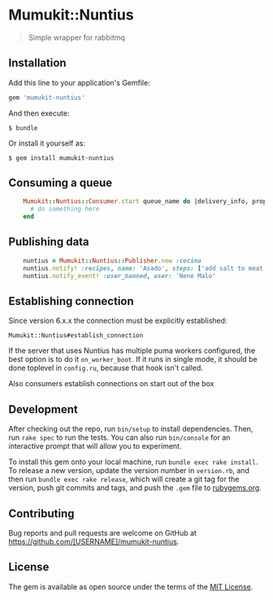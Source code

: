 # Mumukit::Nuntius

> Simple wrapper for rabbitmq

## Installation

Add this line to your application's Gemfile:

```ruby
gem 'mumukit-nuntius'
```

And then execute:

    $ bundle

Or install it yourself as:

    $ gem install mumukit-nuntius

## Consuming a queue

```ruby
    Mumukit::Nuntius::Consumer.start queue_name do |delivery_info, properties, body|
      # do something here
    end

```

## Publishing data

```ruby
    nuntius = Mumukit::Nuntius::Publisher.new :cocina
    nuntius.notify! :recipes, name: 'Asado', steps: ['add salt to meat', 'more steps']
    nuntius.notify_event! :user_banned, user: 'Nene Malo'
```

## Establishing connection

Since version 6.x.x the connection must be explicitly established:

`Mumukit::Nuntius#establish_connection`

If the server that uses Nuntius has multiple puma workers configured, the best option is to do it `on_worker_boot`.
If it runs in single mode, it should be done toplevel in `config.ru`, because that hook isn't called.

Also consumers establish connections on start out of the box

## Development

After checking out the repo, run `bin/setup` to install dependencies. Then, run `rake spec` to run the tests. You can also run `bin/console` for an interactive prompt that will allow you to experiment.

To install this gem onto your local machine, run `bundle exec rake install`. To release a new version, update the version number in `version.rb`, and then run `bundle exec rake release`, which will create a git tag for the version, push git commits and tags, and push the `.gem` file to [rubygems.org](https://rubygems.org).

## Contributing

Bug reports and pull requests are welcome on GitHub at https://github.com/[USERNAME]/mumukit-nuntius.


## License

The gem is available as open source under the terms of the [MIT License](http://opensource.org/licenses/MIT).

